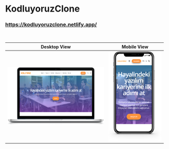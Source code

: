 # KodluyoruzClone

### **https://kodluyoruzclone.netlify.app/**

<br>

|           Desktop View            |           Mobile View            |
| :-------------------------------: | :------------------------------: |
| ![image](./KodluyoruzDesktopView.png)     | ![image](./KodluyoruzMobileView.png) |
